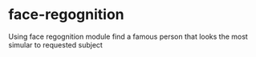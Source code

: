# face-regognition
Using face regognition module find a famous person that looks the most simular to requested subject
